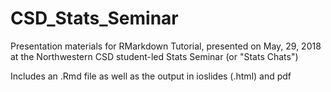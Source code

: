 # CSD_Stats_Seminar

Presentation materials for RMarkdown Tutorial, presented on May, 29, 2018 at the Northwestern CSD student-led Stats Seminar (or "Stats Chats")

Includes an .Rmd file as well as the output in ioslides (.html) and pdf

